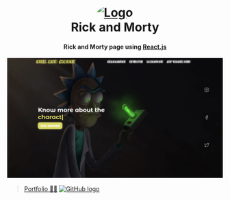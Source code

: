 <h1 align="center">
  <br>
  <a href="https://cartoons-zeta.vercel.app/"><img style="border-radius: 100%" width="100" height="100" alt="Logo" src="https://www.freepnglogos.com/uploads/rick-and-morty-png/rick-and-morty-rick-face-kushmastafresh-deviantart-19.png"></a>
  <br>
  Rick and Morty
  <br>
  <h4 align="center">Rick and Morty page using <a href="https://uk.reactjs.org/" target="_blank">React.js</a>
</h1>

<img src="./screenshot.png" alt="Screenshot">

> [Portfolio 👨‍💻](https://yuriy-kulakovskyi.github.io/Portfolio/) <a href="https://github.com/yuriy-kulakovskyi"><img width="30" src="https://camo.githubusercontent.com/eff93eb40f9cb9691cdbedba4158b8acca6e4a33d723234f5135cea107381a05/68747470733a2f2f63646e342e69636f6e66696e6465722e636f6d2f646174612f69636f6e732f69636f6e73696d706c652d6c6f676f74797065732f3531322f6769746875622d3531322e706e67" alt="GitHub logo"></a>